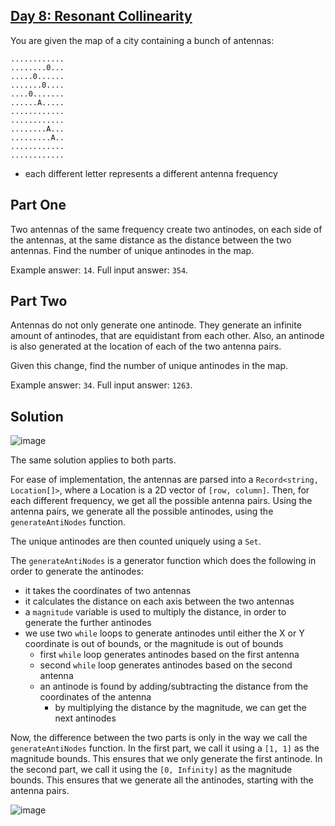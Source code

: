 ## [Day 8: Resonant Collinearity](https://adventofcode.com/2024/day/8)

You are given the map of a city containing a bunch of antennas:

```
............
........0...
.....0......
.......0....
....0.......
......A.....
............
............
........A...
.........A..
............
............
```

- each different letter represents a different antenna frequency

## Part One

Two antennas of the same frequency create two antinodes, on each side of the antennas, at the same distance as the distance between the two antennas.
Find the number of unique antinodes in the map.

Example answer: `14`.
Full input answer: `354`.

## Part Two

Antennas do not only generate one antinode. They generate an infinite amount of antinodes, that are equidistant from each other. Also, an antinode is also generated at the location of each of the two antenna pairs.

Given this change, find the number of unique antinodes in the map.

Example answer: `34`.
Full input answer: `1263`.

## Solution

![image](https://github.com/user-attachments/assets/4cfdcd41-50ef-4644-b9b5-864e0656c144)

The same solution applies to both parts.

For ease of implementation, the antennas are parsed into a `Record<string, Location[]>`, where a Location is a 2D vector of `[row, column]`.
Then, for each different frequency, we get all the possible antenna pairs. Using the antenna pairs, we generate all the possible antinodes, using the `generateAntiNodes` function.

The unique antinodes are then counted uniquely using a `Set`.

The `generateAntiNodes` is a generator function which does the following in order to generate the antinodes:
- it takes the coordinates of two antennas
- it calculates the distance on each axis between the two antennas
- a `magnitude` variable is used to multiply the distance, in order to generate the further antinodes
- we use two `while` loops to generate antinodes until either the X or Y coordinate is out of bounds, or the magnitude is out of bounds
  - first `while` loop generates antinodes based on the first antenna
  - second `while` loop generates antinodes based on the second antenna
  - an antinode is found by adding/subtracting the distance from the coordinates of the antenna
    - by multiplying the distance by the magnitude, we can get the next antinodes

Now, the difference between the two parts is only in the way we call the `generateAntiNodes` function.
In the first part, we call it using a `[1, 1]` as the magnitude bounds. This ensures that we only generate the first antinode.
In the second part, we call it using the `[0, Infinity]` as the magnitude bounds. This ensures that we generate all the antinodes, starting with the antenna pairs.

![image](https://github.com/user-attachments/assets/b93b210a-1bcc-4907-b02f-32ab88d031f1)

